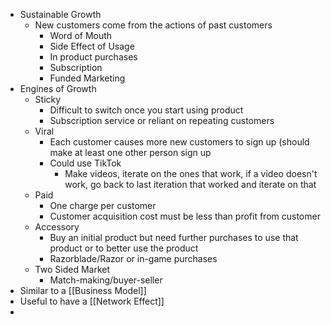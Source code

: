 - Sustainable Growth
	- New customers come from the actions of past customers
		- Word of Mouth
		- Side Effect of Usage
		- In product purchases
		- Subscription
		- Funded Marketing
- Engines of Growth
	- Sticky
		- Difficult to switch once you start using product
		- Subscription service or reliant on repeating customers 
	- Viral
		- Each customer causes more new customers to sign up (should make at least one other person sign up
		- Could use TikTok
			- Make videos, iterate on the ones that work, if a video doesn't work, go back to last iteration that worked and iterate on that
	- Paid
		- One charge per customer
		- Customer acquisition cost must be less than profit from customer
	- Accessory
		- Buy an initial product but need further purchases to use that product or to better use the product
		- Razorblade/Razor or in-game purchases 
	- Two Sided Market
		- Match-making/buyer-seller
- Similar to a [[Business Model]]
- Useful to have a [[Network Effect]]
- 